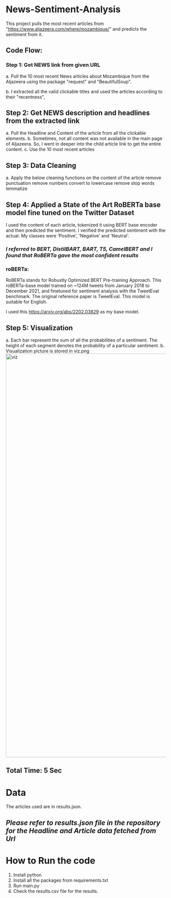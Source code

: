 # News-Sentiment-Analysis


This project pulls the most recent articles from "https://www.aljazeera.com/where/mozambique/" and predicts the sentiment from it.

## Code Flow:

### Step 1: Get NEWS link from given URL 
a. Pull the 10 most recent News articles about Mozambique from the Aljazeera using the package "request" and "BeautifulSoup".

b. I extracted all the valid clickable titles and used the articles according to their "recentness",

## Step 2: Get NEWS description and headlines from the extracted link 
a. Pull the Headline and Content of the article from all the clickable elements. 
b. Sometimes, not all content was not available in the main page of Aljazeera. So, I went in deeper into the child article link to get the entire content.
c. Use the 10 most recent articles

## Step 3: Data Cleaning 
a. Apply the below cleaning functions on the content of the article
    remove punctuation
    remove numbers
    convert to lowercase
    remove stop words
    lemmatize


## Step 4: Applied a State of the Art RoBERTa base model fine tuned on the Twitter Dataset

I used the content of each article, tokenized it using BERT base encoder and then predicted the sentiment. I verified the predicted sentiment with the actual. My classes were 'Positive', 'Negative' and 'Neutral'.

### *I referred to BERT, DistilBART, BART, T5, CamelBERT and I found that RoBERTa gave the most confident results*

### roBERTa:
RoBERTa stands for Robustly Optimized BERT Pre-training Approach. This roBERTa-base model trained on ~124M tweets from January 2018 to December 2021, and finetuned for sentiment analysis with the TweetEval benchmark. The original reference paper is TweetEval. This model is suitable for English.

I used this https://arxiv.org/abs/2202.03829 as my base model.


## Step 5: Visualization
a. Each bar represent the sum of all the probabilities of a sentiment. The height of each segment denotes the probability of a particular sentiment.
b. Visualization picture is stored in viz.png
<img width="1265" alt="viz" src="https://user-images.githubusercontent.com/40538922/172770776-def03178-b898-4c75-bbc5-61919030985f.png">

## Total Time: 5 Sec

# Data

The articles used are in results.json.

## *Please refer to results.json file in the repository for the Headline and Article data fetched from Url*

# How to Run the code 

1. Install python
2. Install all the packages from requirements.txt
3. Run main.py
4. Check the results.csv file for the results.
